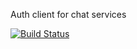 Auth client for chat services

[![Build Status](https://travis-ci.org/mattmac4241/chat-auth.svg?branch=master)](https://travis-ci.org/mattmac4241/chat-auth)
